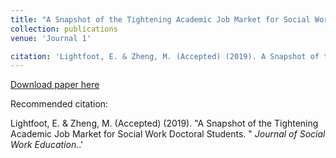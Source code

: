 ```yaml
---
title: "A Snapshot of the Tightening Academic Job Market for Social Work Doctoral Students"
collection: publications
venue: 'Journal 1'

citation: 'Lightfoot, E. & Zheng, M. (Accepted) (2019). A Snapshot of the Tightening Academic Job Market for Social Work Doctoral Students. <i>Journal of Social Work Education.</i>.'
---
```


[Download paper here](http://)

Recommended citation: 

Lightfoot, E. & Zheng, M. (Accepted) (2019). &quot;A Snapshot of the Tightening Academic Job Market for Social Work Doctoral Students. &quot; <i>Journal of Social Work Education.</i>.'
